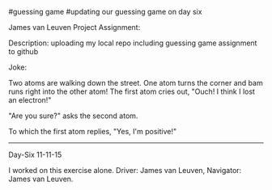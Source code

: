 #guessing game
#updating our guessing game on day six

James van Leuven
Project Assignment: 

Description: uploading my local repo including guessing game assignment to github


Joke:

Two atoms are walking down the street.  One atom turns the corner and bam runs right into the other atom!  The first atom cries out, "Ouch! I think I lost an electron!"

"Are you sure?" asks the second atom.

To which the first atom replies, "Yes, I'm positive!"

---

Day-Six 11-11-15

I worked on this exercise alone.  Driver: James van Leuven, Navigator: James van Leuven.


